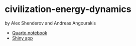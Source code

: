 # civilization-energy-dynamics

by Alex Shenderov and Andreas Angourakis

-   [Quarto notebook]()
-   [Shiny app](https://andros-spica.shinyapps.io/civilizationEnergyDynamicsSolver/)
